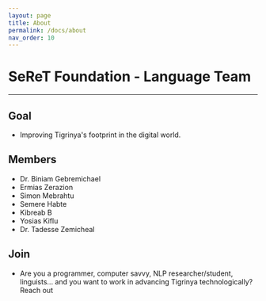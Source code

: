 ```yaml
---
layout: page
title: About
permalink: /docs/about
nav_order: 10
---
```

# SeReT Foundation - Language Team
---
## Goal
- Improving Tigrinya's footprint in the digital world.

## Members
- Dr. Biniam Gebremichael
- Ermias Zerazion
- Simon Mebrahtu
- Semere Habte
- Kibreab B
- Yosias Kiflu
- Dr. Tadesse Zemicheal

## Join
- Are you a programmer, computer savvy, NLP researcher/student, linguists... and you want to work in advancing Tigrinya technologically?
Reach out
